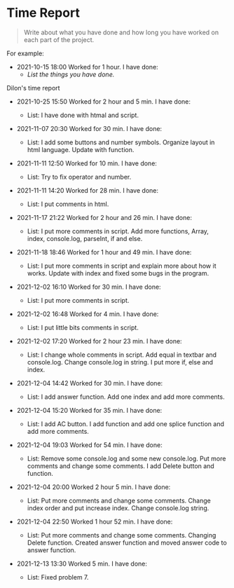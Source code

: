 # Time Report

> Write about what you have done and how long you have worked on each part of the project.

For example: 

- 2021-10-15 18:00 Worked for 1 hour. I have done:
  - *List the things you have done.*


Dilon's time report
- 2021-10-25 15:50 Worked for 2 hour and 5 min. I have done:
  - List: I have done with htmal and script.


- 2021-11-07 20:30 Worked for 30 min. I have done:
  - List: I add some buttons and number symbols. 
          Organize layout in html language.
          Update with function.


- 2021-11-11 12:50 Worked for 10 min. I have done:
  - List: Try to fix operator and number.


- 2021-11-11 14:20 Worked for 28 min. I have done:
  - List: I put comments in html.


- 2021-11-17 21:22 Worked for 2 hour and 26 min. I have done:
  - List: I put more comments in script.
          Add more functions, Array, index, console.log, parseInt, if and else.


- 2021-11-18 18:46 Worked for 1 hour and 49 min. I have done:
  - List: I put more comments in script and explain more about how it works.
          Update with index and fixed some bugs in the program.


- 2021-12-02 16:10 Worked for 30 min. I have done:
  - List: I put more comments in script.


- 2021-12-02 16:48 Worked for 4 min. I have done:
  - List: I put little bits comments in script.


- 2021-12-02 17:20 Worked for 2 hour 23 min. I have done:
  - List: I change whole comments in script. 
          Add equal in textbar and console.log.
          Change console.log in string. 
          I put more if, else and index.


- 2021-12-04 14:42 Worked for 30 min. I have done:
  - List: I add answer function.
          Add one index and add more comments.


- 2021-12-04 15:20 Worked for 35 min. I have done:
  - List: I add AC button.
          I add function and add one splice function and add more comments.


- 2021-12-04 19:03 Worked for 54 min. I have done:
  - List: Remove some console.log and some new console.log.
          Put more comments and change some comments.
          I add Delete button and function.


- 2021-12-04 20:00 Worked 2 hour 5 min. I have done:
  - List: Put more comments and change some comments.
          Change index order and put increase index.
          Change console.log string.


- 2021-12-04 22:50 Worked 1 hour 52 min. I have done:
  - List: Put more comments and change some comments.
          Changing Delete function.
          Created answer function and moved answer code to answer function.
  

- 2021-12-13 13:30 Worked 5 min. I have done:
   - List: Fixed problem 7.